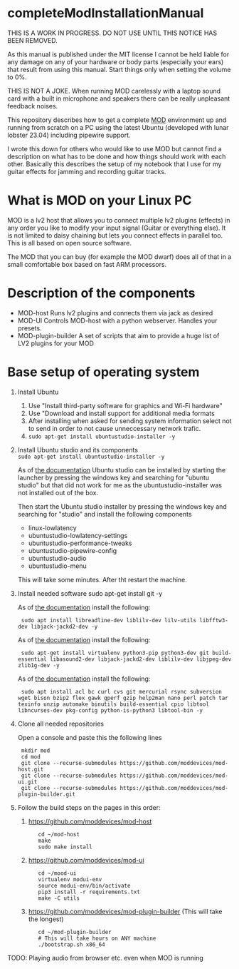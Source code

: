 # completeModInstallationManual

THIS IS A WORK IN PROGRESS. DO NOT USE UNTIL THIS NOTICE HAS BEEN REMOVED.

As this manual is published under the MIT license I cannot be held liable for any damage on any of your hardware or body parts (especially your ears) that result from using this manual. Start things only when setting the volume to 0%.

THIS IS NOT A JOKE. When running MOD carelessly with a laptop sound card with a built in microphone and speakers there can be really unpleasant feedback noises.

This repository describes how to get a complete [MOD](https://github.com/moddevices) environment up and running from scratch on a PC using the latest Ubuntu (developed with lunar lobster 23.04) including pipewire support.

I wrote this down for others who would like to use MOD but cannot find a description on what has to be done and how things should work with each other. Basically this describes the setup of my notebook that I use for my guitar effects for jamming and recording guitar tracks. 

# What is MOD on your Linux PC
MOD is a lv2 host that allows you to connect multiple lv2 plugins (effects) in any order you like to modify your input signal (Guitar or everything else). It is not limited to daisy chaining but lets you connect effects in parallel too. This is all based on open source software.

The MOD that you can buy (for example the MOD dwarf) does all of that in a small comfortable box based on fast ARM processors.

# Description of the components

* MOD-host
    Runs lv2 plugins and connects them via jack as desired
* MOD-UI
    Controls MOD-host with a python webserver. Handles your presets.
* MOD-plugin-builder
    A set of scripts that aim to provide a huge list of LV2 plugins for your MOD

# Base setup of operating system
1. Install Ubuntu
     1. Use "Install third-party software for graphics and Wi-Fi hardware"
     2. Use "Download and install support for additional media formats
     3. After installing when asked for sending system information select not to send in order to not cause unneccessary network trafic.
     4. `sudo apt-get install ubuntustudio-installer -y`
2. Install Ubuntu studio and its components   
    `sudo apt-get install ubuntustudio-installer -y`

    As of [the documentation](https://ubuntustudio.org/ubuntu-studio-installer/) Ubuntu studio can be installed by starting the launcher by pressing the windows key and searching for "ubuntu studio" but that did not work for me as the ubuntustudio-installer was not installed out of the box.

    Then start the Ubuntu studio installer by pressing the windows key and searching for "studio" and install the following components
    * linux-lowlatency
    * ubuntustudio-lowlatency-settings
    * ubuntustudio-performance-tweaks
    * ubuntustudio-pipewire-config
    * ubuntustudio-audio
    * ubuntustudio-menu
    
    This will take some minutes. After tht restart the machine.

3. Install needed software
        sudo apt-get install git  -y
    
    As of [the documentation](https://github.com/moddevices/mod-host) install the following:
    
        sudo apt install libreadline-dev liblilv-dev lilv-utils libfftw3-dev libjack-jackd2-dev -y
    
    As of [the documentation](https://github.com/moddevices/mod-ui) install the following:
    
        sudo apt-get install virtualenv python3-pip python3-dev git build-essential libasound2-dev libjack-jackd2-dev liblilv-dev libjpeg-dev zlib1g-dev -y
    As of [the documentation](https://github.com/moddevices/mod-plugin-builder) install the following:
    
        sudo apt install acl bc curl cvs git mercurial rsync subversion wget bison bzip2 flex gawk gperf gzip help2man nano perl patch tar texinfo unzip automake binutils build-essential cpio libtool libncurses-dev pkg-config python-is-python3 libtool-bin -y

4. Clone all needed repositories

    Open a console and paste this the following lines

        mkdir mod
        cd mod
        git clone --recurse-submodules https://github.com/moddevices/mod-host.git
        git clone --recurse-submodules https://github.com/moddevices/mod-ui.git
        git clone --recurse-submodules https://github.com/moddevices/mod-plugin-builder.git

5. Follow the build steps on the pages in this order:
     1. https://github.com/moddevices/mod-host
    
               cd ~/mod-host
               make
               sudo make install
    
     2. https://github.com/moddevices/mod-ui

               cd ~/mood-ui
               virtualenv modui-env
               source modui-env/bin/activate
               pip3 install -r requirements.txt
               make -C utils

     3. https://github.com/moddevices/mod-plugin-builder (This will take the longest)

               cd ~/mod-plugin-builder
               # This will take hours on ANY machine
               ./bootstrap.sh x86_64

TODO: Playing audio from browser etc. even when MOD is running
